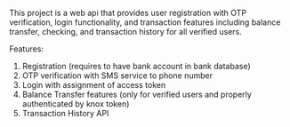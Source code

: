 This project is a web api  that provides user registration with OTP verification, login functionality, 
and transaction features including balance transfer, checking, and transaction history for all verified users.

Features:
1. Registration (requires to have bank account in bank database)
2. OTP verification with SMS service to phone number
3. Login with assignment of access token
4. Balance Transfer features (only for verified users and properly authenticated by knox token)
5. Transaction History API

